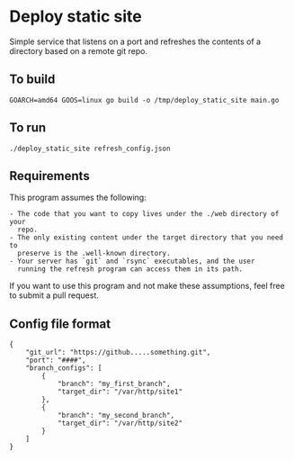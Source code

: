 # Deploy static site

Simple service that listens on a port and refreshes the contents of a directory based on a remote git repo.

## To build

    GOARCH=amd64 GOOS=linux go build -o /tmp/deploy_static_site main.go

## To run

    ./deploy_static_site refresh_config.json

## Requirements

This program assumes the following:

    - The code that you want to copy lives under the ./web directory of your
      repo.
    - The only existing content under the target directory that you need to
      preserve is the .well-known directory.
    - Your server has `git` and `rsync` executables, and the user
      running the refresh program can access them in its path.

If you want to use this program and not make these assumptions, feel free to
submit a pull request.

## Config file format

    {
        "git_url": "https://github.....something.git",
        "port": "####",
        "branch_configs": [
            {
                "branch": "my_first_branch",
                "target_dir": "/var/http/site1"
            },
            {
                "branch": "my_second_branch",
                "target_dir": "/var/http/site2"
            }
        ]
    }
